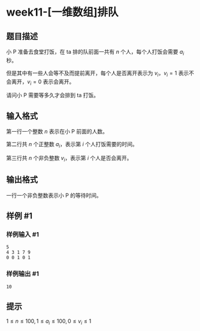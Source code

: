 # week11-[一维数组]排队

## 题目描述

小 P 准备去食堂打饭，在 ta 排的队前面一共有 $n$ 个人，每个人打饭会需要 $a_{i}$ 秒。

但是其中有一些人会等不及而提前离开，每个人是否离开表示为 $v_{i}$，$v_{i}=1$ 表示不会离开，$v_{i}=0$ 表示会离开。

请问小 P 需要等多久才会排到 ta 打饭。

## 输入格式

第一行一个整数 $n$ 表示在小 P 前面的人数。

第二行共 $n$ 个正整数 $a_{i}$，表示第 $i$ 个人打饭需要的时间。

第三行共 $n$ 个非负整数 $v_{i}$，表示第 $i$ 个人是否会离开。

## 输出格式

一行一个非负整数表示小 P 的等待时间。

## 样例 #1

### 样例输入 #1

```
5
4 3 1 7 9 
0 0 1 0 1
```

### 样例输出 #1

```
10
```

## 提示

$1\leq n\leq 100,1\leq a_{i}\leq 100,0\leq v_{i}\leq 1$